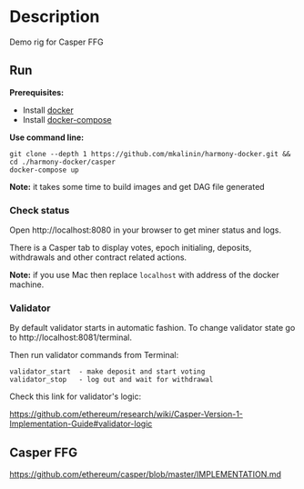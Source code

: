# Description
Demo rig for Casper FFG

## Run

**Prerequisites:**
- Install [docker](https://docs.docker.com/install/)
- Install [docker-compose](https://docs.docker.com/compose/install/)


**Use command line:**
```
git clone --depth 1 https://github.com/mkalinin/harmony-docker.git && cd ./harmony-docker/casper
docker-compose up
```
**Note:** it takes some time to build images and get DAG file generated

### Check status

Open http://localhost:8080 in your browser to get miner status and logs. 

There is a Casper tab to display votes, epoch initialing, deposits, withdrawals and other contract related actions.

**Note:** if you use Mac then replace `localhost` with address of the docker machine.

### Validator

By default validator starts in automatic fashion. 
To change validator state go to http://localhost:8081/terminal.

Then run validator commands from Terminal:
```
validator_start  - make deposit and start voting
validator_stop   - log out and wait for withdrawal
```
Check this link for validator's logic: 

https://github.com/ethereum/research/wiki/Casper-Version-1-Implementation-Guide#validator-logic

## Casper FFG
https://github.com/ethereum/casper/blob/master/IMPLEMENTATION.md
